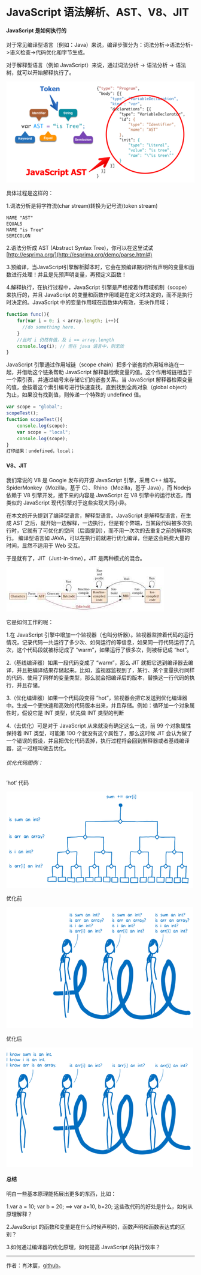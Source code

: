 # JavaScript 语法解析、AST、V8、JIT

#### JavaScript 是如何执行的

对于常见编译型语言（例如：Java）来说，编译步骤分为：词法分析->语法分析->语义检查->代码优化和字节生成。

对于解释型语言（例如 JavaScript）来说，通过词法分析 -> 语法分析 -> 语法树，就可以开始解释执行了。

![](../assets/2017_09_01.png)

具体过程是这样的：  

1.词法分析是将字符流(char stream)转换为记号流(token stream)

```
NAME "AST"  
EQUALS  
NAME "is Tree"  
SEMICOLON 
```

2.语法分析成 AST (Abstract Syntax Tree)，你可以在这里试试 [http://esprima.org/](http://esprima.org/demo/parse.html#)  

3.预编译，当JavaScript引擎解析脚本时，它会在预编译期对所有声明的变量和函数进行处理！并且是先预声明变量，再预定义函数！

4.解释执行，在执行过程中，JavaScript 引擎是严格按着作用域机制（scope）来执行的，并且 JavaScript 的变量和函数作用域是在定义时决定的，而不是执行时决定的。JavaScript 中的变量作用域在函数体内有效，无块作用域；

``` javascript
function func(){
    for(var i = 0; i < array.length; i++){  
      //do something here.  
    }
    //此时 i 仍然有值，及 i == array.length  
    console.log(i); // 但在 java 语言中，则无效
}
```
JavaScript 引擎通过作用域链（scope chain）把多个嵌套的作用域串连在一起，并借助这个链条帮助 JavaScript 解释器检索变量的值。这个作用域链相当于一个索引表，并通过编号来存储它们的嵌套关系。当 JavaScript 解释器检索变量的值，会按着这个索引编号进行快速查找，直到找到全局对象（global object）为止，如果没有找到值，则传递一个特殊的 undefined 值。
``` javascript
var scope = "global";
scopeTest();
function scopeTest(){  
    console.log(scope);  
    var scope = "local";  
    console.log(scope); 
}
打印结果：undefined，local；
```

#### V8、JIT

我们常说的 V8 是 Google 发布的开源 JavaScript 引擎，采用 C++ 编写。SpiderMonkey（Mozilla，基于 C）、Rhino（Mozilla，基于 Java），而 Nodejs 依赖于 V8 引擎开发，接下来的内容是 JavaScript 在 V8 引擎中的运行状态，而类似的 JavaScript 现代引擎对于这些实现大同小异。

在本文的开头提到了编译型语言，解释型语言。JavaScript 是解释型语言，在生成 AST 之后，就开始一边解释，一边执行，但是有个弊端，当某段代码被多次执行时，它就有了可优化的空间（后面提到），而不用一次次的去重复之前的解释执行。
编译型语言如 JAVA，可以在执行前就进行优化编译，但是这会耗费大量的时间，显然不适用于 Web 交互。

于是就有了，JIT（Just-in-time），JIT 是两种模式的混合。

![](../assets/2017_09_02.jpg)

它是如何工作的呢：

1.在 JavaScript 引擎中增加一个监视器（也叫分析器）。监视器监控着代码的运行情况，记录代码一共运行了多少次、如何运行的等信息，如果同一行代码运行了几次，这个代码段就被标记成了 “warm”，如果运行了很多次，则被标记成 “hot”。

2.（基线编译器）如果一段代码变成了 “warm”，那么 JIT 就把它送到编译器去编译，并且把编译结果存储起来。比如，监视器监视到了，某行、某个变量执行同样的代码、使用了同样的变量类型，那么就会把编译后的版本，替换这一行代码的执行，并且存储。

3.（优化编译器）如果一个代码段变得 “hot”，监视器会把它发送到优化编译器中。生成一个更快速和高效的代码版本出来，并且存储。例如：循环加一个对象属性时，假设它是 INT 类型，优先做 INT 类型的判断

4.（去优化）可是对于 JavaScript 从来就没有确定这么一说，前 99 个对象属性保持着 INT 类型，可能第 100 个就没有这个属性了，那么这时候 JIT 会认为做了一个错误的假设，并且把优化代码丢掉，执行过程将会回到解释器或者基线编译器，这一过程叫做去优化。

###### 优化代码图例：

’hot‘ 代码

![](../assets/2017_09_03.jpg)

优化前

![](../assets/2017_09_04.jpg)

优化后

![](../assets/2017_09_05.jpg)


#### 总结

明白一些基本原理能拓展出更多的东西，比如：

1.var a = 10; var b = 20; ==> var a=10, b=20; 这些改代码的好处是什么，如何从原理解释？

2.JavaScript 的函数和变量是在什么时候声明的，函数声明和函数表达式的区别？

3.如何通过编译器的优化原理，如何提高 JavaScript 的执行效率？  

------

作者：肖沐宸，[github](https://github.com/cheogo)。